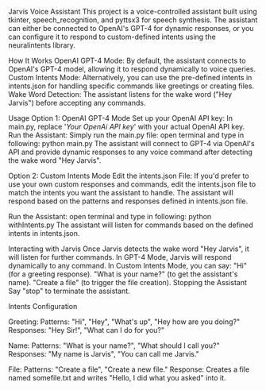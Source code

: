 Jarvis Voice Assistant
This project is a voice-controlled assistant built using tkinter, speech_recognition, and pyttsx3 for speech synthesis. The assistant can either be connected to OpenAI's GPT-4 for dynamic responses, or you can configure it to respond to custom-defined intents using the neuralintents library.

How It Works
OpenAI GPT-4 Mode: By default, the assistant connects to OpenAI's GPT-4 model, allowing it to respond dynamically to voice queries.
Custom Intents Mode: Alternatively, you can use the pre-defined intents in intents.json for handling specific commands like greetings or creating files.
Wake Word Detection: The assistant listens for the wake word ("Hey Jarvis") before accepting any commands.

Usage
Option 1: OpenAI GPT-4 Mode
Set up your OpenAI API key:
In main.py, replace '*Your OpenAi API key*' with your actual OpenAI API key.
Run the Assistant:
Simply run the main.py file:
open terminal and type in following:
python main.py
The assistant will connect to GPT-4 via OpenAI's API and provide dynamic responses to any voice command after detecting the wake word "Hey Jarvis".

Option 2: Custom Intents Mode
Edit the intents.json File:
If you'd prefer to use your own custom responses and commands, edit the intents.json file to match the intents you want the assistant to handle.
The assistant will respond based on the patterns and responses defined in intents.json file.

Run the Assistant:
open terminal and type in following:
python withIntents.py
The assistant will listen for commands based on the defined intents in intents.json.

Interacting with Jarvis
Once Jarvis detects the wake word "Hey Jarvis", it will listen for further commands.
In GPT-4 Mode, Jarvis will respond dynamically to any command.
In Custom Intents Mode, you can say:
"Hi" (for a greeting response).
"What is your name?" (to get the assistant's name).
"Create a file" (to trigger the file creation).
Stopping the Assistant
Say "stop" to terminate the assistant.

Intents Configuration

Greeting:
Patterns: "Hi", "Hey", "What's up", "Hey how are you doing?"
Responses: "Hey Sir!", "What can I do for you?"

Name:
Patterns: "What is your name?", "What should I call you?"
Responses: "My name is Jarvis", "You can call me Jarvis."

File:
Patterns: "Create a file", "Create a new file."
Response: Creates a file named somefile.txt and writes "Hello, I did what you asked" into it.